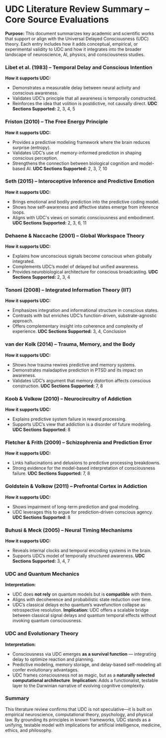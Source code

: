 # **UDC Literature Review Summary – Core Source Evaluations**

**Purpose:** This document summarizes key academic and scientific works that support or align with the Universal Delayed Consciousness (UDC) theory. Each entry includes how it adds conceptual, empirical, or experimental validity to UDC and how it integrates into the broader landscape of neuroscience, AI, physics, and consciousness studies.

### **Libet et al. (1983) – Temporal Delay and Conscious Intention**

**How it supports UDC:**

* Demonstrates a measurable delay between neural activity and conscious awareness.  
* Validates UDC’s principle that all awareness is temporally constructed.  
* Reinforces the idea that volition is postdictive, not causally direct. **UDC Sections Supported:** 2, 3, 4, 5

### 

### **Friston (2010) – The Free Energy Principle**

**How it supports UDC:**

* Provides a predictive modeling framework where the brain reduces surprise (entropy).  
* Validates UDC’s use of memory-informed prediction in shaping conscious perception.  
* Strengthens the connection between biological cognition and model-based AI. **UDC Sections Supported:** 2, 3, 7, 10

### 

### **Seth (2015) – Interoceptive Inference and Predictive Emotion**

**How it supports UDC:**

* Brings emotional and bodily prediction into the predictive coding model.  
* Shows how self-awareness and affective states emerge from inference loops.  
* Aligns with UDC's views on somatic consciousness and embodiment. **UDC Sections Supported:** 2, 3, 6, 11

### 

### **Dehaene & Naccache (2001) – Global Workspace Theory**

**How it supports UDC:**

* Explains how unconscious signals become conscious when globally integrated.  
* Complements UDC’s model of delayed but unified awareness.  
* Provides neurobiological architecture for conscious broadcasting. **UDC Sections Supported:** 2, 3, 4

### 

### **Tononi (2008) – Integrated Information Theory (IIT)**

**How it supports UDC:**

* Emphasizes integration and informational structure in conscious states.  
* Contrasts with but enriches UDC’s function-driven, substrate-agnostic approach.  
* Offers complementary insight into coherence and complexity of experience. **UDC Sections Supported:** 3, 4, Conclusion

### 

### **van der Kolk (2014) – Trauma, Memory, and the Body**

**How it supports UDC:**

* Shows how trauma rewires predictive and memory systems.  
* Demonstrates maladaptive prediction in PTSD and its impact on awareness.  
* Validates UDC’s argument that memory distortion affects conscious construction. **UDC Sections Supported:** 7, 8

### 

### **Koob & Volkow (2010) – Neurocircuitry of Addiction**

**How it supports UDC:**

* Explains predictive system failure in reward processing.  
* Supports UDC’s view that addiction is a disorder of future modeling. **UDC Sections Supported:** 8

### 

### **Fletcher & Frith (2009) – Schizophrenia and Prediction Error**

**How it supports UDC:**

* Links hallucinations and delusions to predictive processing breakdowns.  
* Strong evidence for the model-based interpretation of consciousness failure. **UDC Sections Supported:** 7, 8

### 

### **Goldstein & Volkow (2011) – Prefrontal Cortex in Addiction**

**How it supports UDC:**

* Shows impairment of long-term prediction and goal modeling.  
* UDC leverages this to argue for prediction-driven conscious agency. **UDC Sections Supported:** 8

### 

### **Buhusi & Meck (2005) – Neural Timing Mechanisms**

**How it supports UDC:**

* Reveals internal clocks and temporal encoding systems in the brain.  
* Supports UDC’s model of temporally structured awareness. **UDC Sections Supported:** 3, 4, 7

### 

### **UDC and Quantum Mechanics**

**Interpretation:**

* UDC does **not rely** on quantum models but is **compatible** with them.  
* Aligns with decoherence and probabilistic state reduction over time.  
* UDC’s classical delays echo quantum’s wavefunction collapse as retrospective resolution. **Implication:** UDC offers a scalable bridge between classical signal delays and quantum temporal effects without invoking quantum consciousness.

### 

### **UDC and Evolutionary Theory**

**Interpretation:**

* Consciousness via UDC emerges **as a survival function** — integrating delay to optimize reaction and planning.  
* Predictive modeling, memory storage, and delay-based self-modeling all confer evolutionary advantages.  
* UDC frames consciousness not as magic, but as a **naturally selected computational architecture**. **Implication:** Adds a functionalist, testable layer to the Darwinian narrative of evolving cognitive complexity.

### 

### **Summary**

This literature review confirms that UDC is not speculative—it is built on empirical neuroscience, computational theory, psychology, and physical law. By grounding its principles in known frameworks, UDC stands as a unifying, testable model with implications for artificial intelligence, medicine, ethics, and philosophy.

